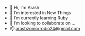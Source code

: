 - 👋 Hi, I’m Arash
- 👀 I’m interested in New Things
- 🌱 I’m currently learning Ruby
- 💞️ I’m looking to collaborate on ...
- 📫 arashzomorrodio24@gmail.com

<!---
4R4S8/4R4S8 is a ✨ special ✨ repository because its `README.md` (this file) appears on your GitHub profile.
You can click the Preview link to take a look at your changes.
--->
